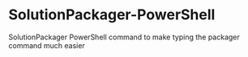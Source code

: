 # SolutionPackager-PowerShell
SolutionPackager PowerShell command to make typing the packager command much easier

